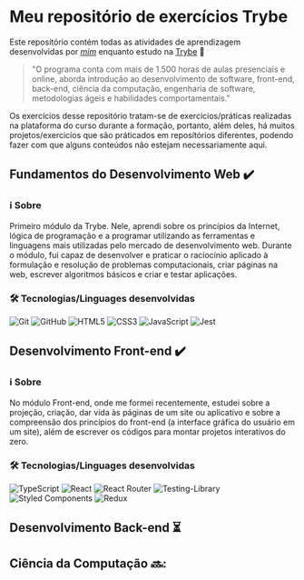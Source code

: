 # Meu repositório de exercícios Trybe

Este repositório contém todas as atividades de aprendizagem desenvolvidas por _[mim](https://github.com/gabrielmoisesa)_ enquanto estudo na [Trybe](https://www.betrybe.com/) 🚀

>"O programa conta com mais de 1.500 horas de aulas presenciais e online, aborda introdução ao desenvolvimento de software, front-end, back-end, ciência da computação, engenharia de software, metodologias ágeis e habilidades comportamentais."

Os exercícios desse repositório tratam-se de exercicios/práticas realizadas na plataforma do curso durante a formação, portanto, além deles, há muitos projetos/exercicíos que são práticados em reposítórios diferentes, podendo fazer com que alguns conteúdos não estejam necessariamente aqui.

## Fundamentos do Desenvolvimento Web :heavy_check_mark:

### ℹ️ Sobre
Primeiro módulo da Trybe. Nele, aprendi sobre os princípios da Internet, lógica de programação e a programar utilizando as ferramentas e linguagens mais utilizadas pelo mercado de desenvolvimento web.   Durante o módulo, fui capaz de desenvolver e praticar o raciocínio aplicado à formulação e resolução de problemas computacionais, criar páginas na web, escrever algoritmos básicos e criar e testar aplicações.

### 🛠️ Tecnologias/Linguages desenvolvidas  
![Git](https://img.shields.io/badge/git-%23F05033.svg?style=for-the-badge&logo=git&logoColor=white)
![GitHub](https://img.shields.io/badge/github-%23121011.svg?style=for-the-badge&logo=github&logoColor=white)
![HTML5](https://img.shields.io/badge/html5-%23E34F26.svg?style=for-the-badge&logo=html5&logoColor=white)
![CSS3](https://img.shields.io/badge/css3-%231572B6.svg?style=for-the-badge&logo=css3&logoColor=white)
![JavaScript](https://img.shields.io/badge/javascript-%23323330.svg?style=for-the-badge&logo=javascript&logoColor=%23F7DF1E)
![Jest](https://img.shields.io/badge/-jest-%23C21325?style=for-the-badge&logo=jest&logoColor=white)

## Desenvolvimento Front-end :heavy_check_mark:

### ℹ️ Sobre
No módulo Front-end, onde me formei recentemente, estudei sobre a projeção, criação, dar vida às páginas de um site ou aplicativo e sobre a compreensão dos princípios do front-end (a interface gráfica do usuário em um site), além de escrever os códigos para montar projetos interativos do zero.

### 🛠️ Tecnologias/Linguages desenvolvidas
![TypeScript](https://img.shields.io/badge/typescript-%23007ACC.svg?style=for-the-badge&logo=typescript&logoColor=white)
![React](https://img.shields.io/badge/react-%2320232a.svg?style=for-the-badge&logo=react&logoColor=%2361DAFB)
![React Router](https://img.shields.io/badge/React_Router-CA4245?style=for-the-badge&logo=react-router&logoColor=white)
![Testing-Library](https://img.shields.io/badge/-TestingLibrary-%23E33332?style=for-the-badge&logo=testing-library&logoColor=white)
![Styled Components](https://img.shields.io/badge/styled--components-DB7093?style=for-the-badge&logo=styled-components&logoColor=white)
![Redux](https://img.shields.io/badge/redux-%23593d88.svg?style=for-the-badge&logo=redux&logoColor=white)

## Desenvolvimento Back-end :hourglass_flowing_sand:

## Ciência da Computação 🔜:
